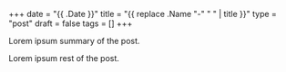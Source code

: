 +++
date = "{{ .Date }}"
title = "{{ replace .Name "-" " " | title }}"
type = "post"
draft = false
tags = []
+++

Lorem ipsum summary of the post.
<!--more-->
Lorem ipsum rest of the post.